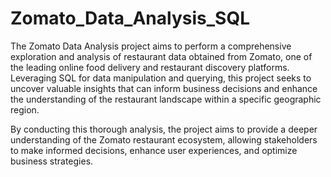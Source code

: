 # Zomato_Data_Analysis_SQL


The Zomato Data Analysis project aims to perform a comprehensive exploration and analysis of restaurant data obtained from Zomato, one of the leading online food delivery and restaurant discovery platforms. Leveraging SQL for data manipulation and querying, this project seeks to uncover valuable insights that can inform business decisions and enhance the understanding of the restaurant landscape within a specific geographic region.

By conducting this thorough analysis, the project aims to provide a deeper understanding of the Zomato restaurant ecosystem, allowing stakeholders to make informed decisions, enhance user experiences, and optimize business strategies.

